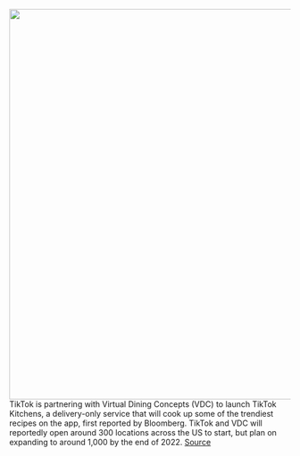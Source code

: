 <img src='https://cdn.vox-cdn.com/thumbor/uDB0tMhf_QtA0ILUr9vtGpOrcvk=/0x201:2991x2595/1200x800/filters:focal(1173x1238:1651x1716)/cdn.vox-cdn.com/uploads/chorus_image/image/70294486/tiktok_kitchens_food_samples.5.jpg' width='700px' /><br/>
TikTok is partnering with Virtual Dining Concepts (VDC) to launch TikTok Kitchens, a delivery-only service that will cook up some of the trendiest recipes on the app, first reported by Bloomberg. TikTok and VDC will reportedly open around 300 locations across the US to start, but plan on expanding to around 1,000 by the end of 2022.
<a href='https://www.theverge.com/2021/12/19/22845154/tiktok-kitchens-viral-food-ghost-kitchens'> Source <a/>